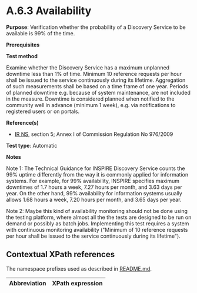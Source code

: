 # A.6.3 Availability

**Purpose**: Verification whether the probability of a Discovery Service to be available is 99% of the time.

**Prerequisites**

**Test method**

Examine whether the Discovery Service has a maximum unplanned downtime less than 1% of time. Minimum 10 reference requests per hour shall be issued to the service continuously during its lifetime. Aggregation of such measurements shall be based on a time frame of one year. Periods of planned downtime e.g. because of system maintenance, are not included in the measure. Downtime is considered planned when notified to the community well in advance (minimum 1 week), e.g. via notifications to registered users or on portals.

**Reference(s)**

* [IR NS](README.md#ref_IR_NS), section 5; Annex I of Commission Regulation No 976/2009

**Test type**: Automatic

**Notes**

 Note 1: The Technical Guidance for INSPIRE Discovery Service counts the 99% uptime differently from the way it is commonly applied for information systems. For example, for 99% availability, INSPIRE specifies maximum downtimes of 1.7 hours a week, 7.27 hours per month, and 3.63 days per year. On the other hand, 99% availability for information systems usually allows 1.68 hours a week, 7.20 hours per month, and 3.65 days per year.

Note 2: Maybe this kind of availability monitoring should not be done using the testing platform, where almost all the the tests are designed to be run on demand or possibly as batch jobs. Implementing this test requires a system with continuous monitoring availability ("Minimum of 10 reference requests per hour shall be issued to the service continuously during its lifetime").

## Contextual XPath references

The namespace prefixes used as described in [README.md](README.md#namespaces).

Abbreviation                                               |  XPath expression
---------------------------------------------------------- | -------------------------------------------------------------------------

